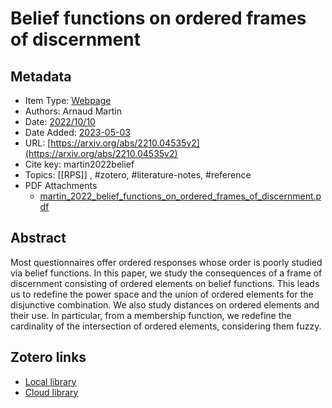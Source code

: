# Belief functions on ordered frames of discernment

## Metadata

* Item Type: [Webpage](webpage)
* Authors: Arnaud Martin
* Date: [2022/10/10](2022/10/10)
* Date Added: [2023-05-03](2023-05-03)
* URL: [https://arxiv.org/abs/2210.04535v2](https://arxiv.org/abs/2210.04535v2)
* Cite key: martin2022belief
* Topics: [[RPS]]
, #zotero, #literature-notes, #reference
* PDF Attachments
	- [martin_2022_belief_functions_on_ordered_frames_of_discernment.pdf](zotero://open-pdf/library/items/Y4CG9RFP)

## Abstract

Most questionnaires offer ordered responses whose order is poorly studied via belief functions. In this paper, we study the consequences of a frame of discernment consisting of ordered elements on belief functions. This leads us to redefine the power space and the union of ordered elements for the disjunctive combination. We also study distances on ordered elements and their use. In particular, from a membership function, we redefine the cardinality of the intersection of ordered elements, considering them fuzzy.


##  Zotero links
* [Local library](zotero://select/items/1_NPZ4A2W7)
* [Cloud library](http://zotero.org/users/10099416/items/NPZ4A2W7)


